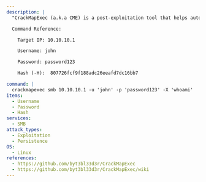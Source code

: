 ```yaml
---
description: |
  "CrackMapExec (a.k.a CME) is a post-exploitation tool that helps automate assessing the security of large Active Directory networks." - https://github.com/byt3bl33d3r/CrackMapExec/wiki. This command will execute a powershell command on the target machine if the user has Administrator privileges. using "-x" will execute from cmd.

  Command Reference:

  	Target IP: 10.10.10.1

  	Username: john

  	Password: password123

  	Hash (-H):  807726fcf9f188adc26eeafd7dc16bb7

command: |
  crackmapexec smb 10.10.10.1 -u 'john' -p 'password123' -X 'whoami'
items:
  - Username
  - Password
  - Hash
services:
  - SMB
attack_types:
  - Exploitation
  - Persistence
OS:
  - Linux
references:
  - https://github.com/byt3bl33d3r/CrackMapExec
  - https://github.com/byt3bl33d3r/CrackMapExec/wiki
---
```

